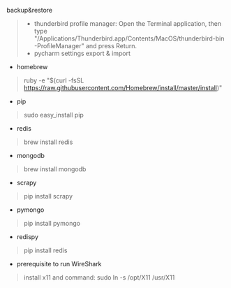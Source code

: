 backup&restore

> * thunderbird profile manager: Open the Terminal application, then type "/Applications/Thunderbird.app/Contents/MacOS/thunderbird-bin -ProfileManager" and press Return.
> * pycharm settings export & import

* homebrew

> ruby -e "$(curl -fsSL https://raw.githubusercontent.com/Homebrew/install/master/install)"

* pip

> sudo easy_install pip

* redis

> brew install redis

* mongodb

> brew install mongodb

* scrapy

> pip install scrapy

* pymongo

> pip install pymongo

* redispy

> pip install redis

* prerequisite to run WireShark

> install x11 and command: sudo ln -s /opt/X11 /usr/X11
